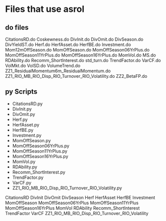 # Files that use asrol

## do files

CitationsRD.do
Coskewness.do
DivInit.do
DivOmit.do
DivSeason.do
DivYieldST.do
Herf.do
HerfAsset.do
HerfBE.do
Investment.do
Mom12mOffSeason.do
MomOffSeason.do
MomOffSeason06YrPlus.do
MomOffSeason11YrPlus.do
MomOffSeason16YrPlus.do
MomVol.do
MS.do
RDAbility.do
Recomm_ShortInterest.do
std_turn.do
TrendFactor.do
VarCF.do
VolMkt.do
VolSD.do
VolumeTrend.do
ZZ1_ResidualMomentum6m_ResidualMomentum.do
ZZ1_RIO_MB_RIO_Disp_RIO_Turnover_RIO_Volatility.do
ZZ2_BetaFP.do

## py Scripts

- CitationsRD.py
- DivInit.py
- DivOmit.py
- Herf.py
- HerfAsset.py
- HerfBE.py
- Investment.py
- MomOffSeason.py
- MomOffSeason06YrPlus.py
- MomOffSeason11YrPlus.py
- MomOffSeason16YrPlus.py
- MomVol.py
- RDAbility.py
- Recomm_ShortInterest.py
- TrendFactor.py
- VarCF.py
- ZZ1_RIO_MB_RIO_Disp_RIO_Turnover_RIO_Volatility.py

CitationsRD DivInit DivOmit DivSeason Herf HerfAsset HerfBE Investment MomOffSeason MomOffSeason06YrPlus MomOffSeason11YrPlus MomOffSeason16YrPlus MomVol RDAbility Recomm_ShortInterest TrendFactor VarCF ZZ1_RIO_MB_RIO_Disp_RIO_Turnover_RIO_Volatility